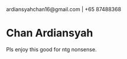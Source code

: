 <html>
 <head>
  ardiansyahchan16@gmail.com | +65 87488368
   </head>
   <body>
<h1>Chan Ardiansyah</h1>
<p>Pls enjoy this good for ntg nonsense.</p>
</body>
</html>
